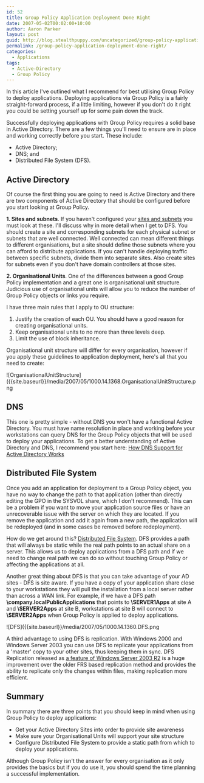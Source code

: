 ```yaml
---
id: 52
title: Group Policy Application Deployment Done Right
date: 2007-05-02T00:02:00+10:00
author: Aaron Parker
layout: post
guid: http://blog.stealthpuppy.com/uncategorized/group-policy-application-deployment-done-right
permalink: /group-policy-application-deployment-done-right/
categories:
  - Applications
tags:
  - Active-Directory
  - Group Policy
---
```

In this article I've outlined what I recommend for best utilising Group Policy to deploy applications. Deploying applications via Group Policy is a fairly straight-forward process, if a little limiting, however if you don't do it right you could be setting yourself up for some pain down the track.

Successfully deploying applications with Group Policy requires a solid base in Active Directory. There are a few things you'll need to ensure are in place and working correctly before you start. These include:

  * Active Directory;
  * DNS; and
  * Distributed File System (DFS).

## Active Directory

Of course the first thing you are going to need is Active Directory and there are two components of Active Directory that should be configured before you start looking at Group Policy.

**1. Sites and subnets**. If you haven't configured your [sites and subnets](http://www.microsoft.com/technet/prodtechnol/windowsserver2003/technologies/directory/activedirectory/stepbystep/adsrv.mspx) you must look at these. I'll discuss why in more detail when I get to DFS. You should create a site and corresponding subnets for each physical subnet or subnets that are well connected. Well connected can mean different things to different organisations, but a site should define those subnets where you can afford to distribute applications. If you can't handle deploying traffic between specific subnets, divide them into separate sites. Also create sites for subnets even if you don't have domain controllers at those sites.

**2. Organisational Units**. One of the differences between a good Group Policy implementation and a great one is organisational unit structure. Judicious use of organisational units will allow you to reduce the number of Group Policy objects or links you require.

I have three main rules that I apply to OU structure:

  1. Justify the creation of each OU. You should have a good reason for creating organisational units.
  2. Keep organisational units to no more than three levels deep.
  3. Limit the use of block inheritance.

Organisational unit structure will differ for every organisation, however if you apply these guidelines to application deployment, here's all that you need to create:

![OrganisationalUnitStructure]({{site.baseurl}}/media/2007/05/1000.14.1368.OrganisationalUnitStructure.png

## DNS

This one is pretty simple - without DNS you won't have a functional Active Directory. You must have name resolution in place and working before your workstations can query DNS for the Group Policy objects that will be used to deploy your applications. To get a better understanding of Active Directory and DNS, I recommend you start here: [How DNS Support for Active Directory Works](http://technet2.microsoft.com/windowsserver/en/library/9d62e91d-75c3-4a77-ae93-a8804e9ff2a11033.mspx?mfr=true)

## Distributed File System

Once you add an application for deployment to a Group Policy object, you have no way to change the path to that application (other than directly editing the GPO in the SYSVOL share, which I don't recommend). This can be a problem if you want to move your application source files or have an unrecoverable issue with the server on which they are located. If you remove the application and add it again from a new path, the application will be redeployed (and in some cases be removed before redeployment).

How do we get around this? [Distributed File System](http://www.microsoft.com/windowsserver2003/technologies/storage/dfs/default.mspx). DFS provides a path that will always be static while the real path points to an actual share on a server. This allows us to deploy applications from a DFS path and if we need to change real path we can do so without touching Group Policy or affecting the applications at all.

Another great thing about DFS is that you can take advantage of your AD sites - DFS is site aware. If you have a copy of your application share close to your workstations they will pull the installation from a local server rather than across a WAN link. For example, if we have a DFS path **\company.localPublicApplications** that points to **\SERVER1Apps** at site A and **\SERVER2Apps** at site B, workstations at site B will connect to **\SERVER2Apps** when Group Policy is applied to deploy applications.

![DFS]({{site.baseurl}}/media/2007/05/1000.14.1360.DFS.png

A third advantage to using DFS is replication. With Windows 2000 and Windows Server 2003 you can use DFS to replicate your applications from a 'master' copy to your other sites, thus keeping them in sync. DFS Replication released as [a feature of Windows Server 2003 R2](http://technet2.microsoft.com/windowsserver/en/library/d3afe6ee-3083-4950-a093-8ab748651b761033.mspx?mfr=true) is a huge improvement over the older FRS based replication method and provides the ability to replicate only the changes within files, making replication more efficient.

## Summary

In summary there are three points that you should keep in mind when using Group Policy to deploy applications:

  * Get your Active Directory Sites into order to provide site awareness
  * Make sure your Organisational Units will support your site structure
  * Configure Distributed File System to provide a static path from which to deploy your applications.

Although Group Policy isn't the answer for every organisation as it only provides the basics but if you do use it, you should spend the time planning a successful implementation.
